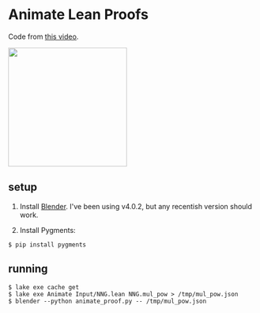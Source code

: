 # Animate Lean Proofs

Code from [this video](https://youtu.be/KuxFWwwlEtc).

[<img src="http://img.youtube.com/vi/KuxFWwwlEtc/maxresdefault.jpg" height="240px">](http://youtu.be/KuxFWwwlEtc)

## setup

1. Install [Blender](https://www.blender.org/).
   I've been using v4.0.2, but any recentish version should work.

2. Install Pygments:
```shell
$ pip install pygments
```

## running

```shell
$ lake exe cache get
$ lake exe Animate Input/NNG.lean NNG.mul_pow > /tmp/mul_pow.json
$ blender --python animate_proof.py -- /tmp/mul_pow.json
```




